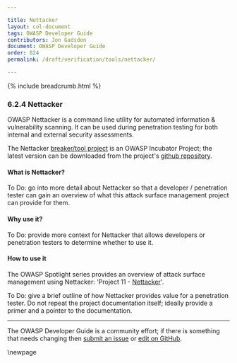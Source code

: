 ```yaml
---

title: Nettacker
layout: col-document
tags: OWASP Developer Guide
contributors: Jon Gadsden
document: OWASP Developer Guide
order: 824
permalink: /draft/verification/tools/nettacker/

---
```


{% include breadcrumb.html %}

### 6.2.4 Nettacker

OWASP Nettacker is a command line utility for automated information & vulnerability scanning.
It can be used during penetration testing for both internal and external security assessments.

The Nettacker [breaker/tool project][nettacker-project] is an OWASP Incubator Project;
the latest version can be downloaded from the project's [github repository][nettacker-install].

#### What is Nettacker?

To Do: go into more detail about Nettacker so that a developer / penetration tester
can gain an overview of what this attack surface management project can provide for them.

#### Why use it?

To Do: provide more context for Nettacker that allows developers or penetration testers to determine whether to use it.

#### How to use it

The OWASP Spotlight series provides an overview of attack surface management using Nettacker:
'Project 11 - [Nettacker][spotlight11]'.

To Do: give a brief outline of how Nettacker provides value for a penetration tester.
Do not repeat the project documentation itself; ideally provide a primer and a pointer to the documentation.

----

The OWASP Developer Guide is a community effort; if there is something that needs changing
then [submit an issue][issue080204] or [edit on GitHub][edit080204].

[edit080204]: https://github.com/OWASP/www-project-developer-guide/blob/main/draft/08-verification/02-tools/04-nettacker.md
[issue080204]: https://github.com/OWASP/www-project-developer-guide/issues/new?labels=content&template=request.md&title=Update:%2008-verification/02-tools/04-nettacker
[nettacker-install]: https://github.com/OWASP/Nettacker/wiki/Installation
[nettacker-project]: https://owasp.org/www-project-nettacker/
[spotlight11]: https://youtu.be/OGv7OtG127A

\newpage
